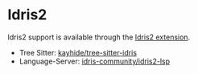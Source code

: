 # Idris2

Idris2 support is available through the [Idris2 extension](https://github.com/zed-industries/zed/tree/main/extensions/idris2).

- Tree Sitter: [kayhide/tree-sitter-idris](https://github.com/kayhide/tree-sitter-idris)
- Language-Server: [idris-community/idris2-lsp](https://github.com/idris-community/idris2-lsp/)
